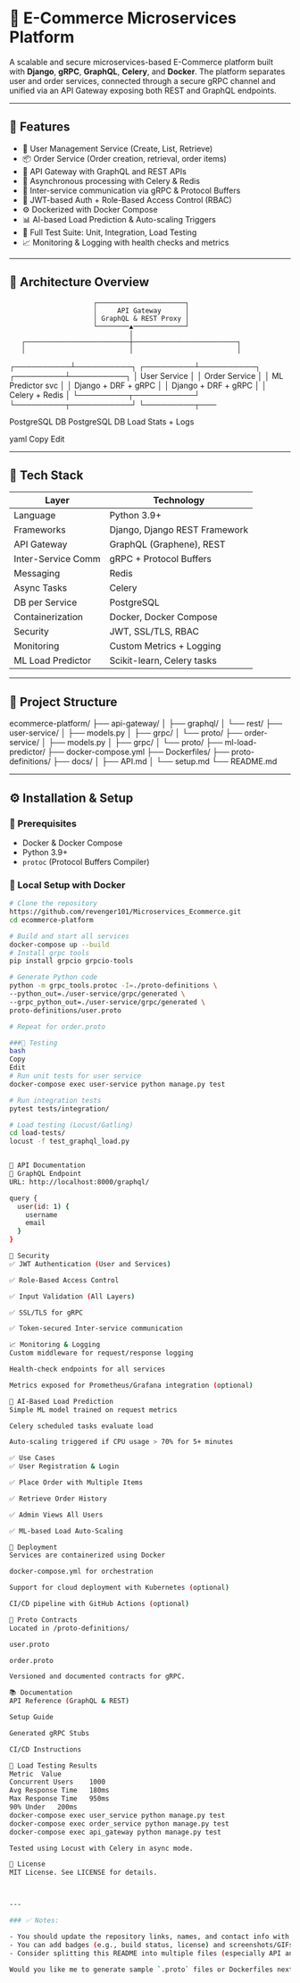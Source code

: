 # 🛒 E-Commerce Microservices Platform

A scalable and secure microservices-based E-Commerce platform built with **Django**, **gRPC**, **GraphQL**, **Celery**, and **Docker**. The platform separates user and order services, connected through a secure gRPC channel and unified via an API Gateway exposing both REST and GraphQL endpoints.

---

## 📌 Features

- 🧍 User Management Service (Create, List, Retrieve)
- 📦 Order Service (Order creation, retrieval, order items)
- 🔗 API Gateway with GraphQL and REST APIs
- 🔄 Asynchronous processing with Celery & Redis
- 📡 Inter-service communication via gRPC & Protocol Buffers
- 🔐 JWT-based Auth + Role-Based Access Control (RBAC)
- ⚙️ Dockerized with Docker Compose
- 📊 AI-based Load Prediction & Auto-scaling Triggers
- 🧪 Full Test Suite: Unit, Integration, Load Testing
- 📈 Monitoring & Logging with health checks and metrics

---

## 📐 Architecture Overview

                         ┌──────────────────────┐
                         │     API Gateway      │
                         │ GraphQL & REST Proxy │
                         └────────▲─────────────┘
                                  │
       ┌──────────────────────────┼──────────────────────────┐
       │                          │                          │
┌──────────┴──────────┐ ┌─────────┴──────────┐ ┌─────────┴──────────┐
│ User Service │ │ Order Service │ │ ML Predictor svc │
│ Django + DRF + gRPC │ │ Django + DRF + gRPC │ │ Celery + Redis │
└─────────┬───────────┘ └─────────┬───────────┘ └─────────┬───

PostgreSQL DB PostgreSQL DB Load Stats + Logs

yaml
Copy
Edit


---

## 🧰 Tech Stack

| Layer             | Technology                             |
|------------------|----------------------------------------|
| Language          | Python 3.9+                            |
| Frameworks        | Django, Django REST Framework          |
| API Gateway       | GraphQL (Graphene), REST               |
| Inter-Service Comm| gRPC + Protocol Buffers                |
| Messaging         | Redis                                  |
| Async Tasks       | Celery                                 |
| DB per Service    | PostgreSQL                             |
| Containerization  | Docker, Docker Compose                 |
| Security          | JWT, SSL/TLS, RBAC                     |
| Monitoring        | Custom Metrics + Logging               |
| ML Load Predictor | Scikit-learn, Celery tasks             |

---

## 📁 Project Structure

ecommerce-platform/
├── api-gateway/
│ ├── graphql/
│ └── rest/
├── user-service/
│ ├── models.py
│ ├── grpc/
│ └── proto/
├── order-service/
│ ├── models.py
│ ├── grpc/
│ └── proto/
├── ml-load-predictor/
├── docker-compose.yml
├── Dockerfiles/
├── proto-definitions/
├── docs/
│ ├── API.md
│ └── setup.md
└── README.md


---

## ⚙️ Installation & Setup

### 🔧 Prerequisites

- Docker & Docker Compose
- Python 3.9+
- `protoc` (Protocol Buffers Compiler)

### 🐳 Local Setup with Docker

```bash
# Clone the repository
https://github.com/revenger101/Microservices_Ecommerce.git
cd ecommerce-platform

# Build and start all services
docker-compose up --build
# Install grpc tools
pip install grpcio grpcio-tools

# Generate Python code
python -m grpc_tools.protoc -I=./proto-definitions \
--python_out=./user-service/grpc/generated \
--grpc_python_out=./user-service/grpc/generated \
proto-definitions/user.proto

# Repeat for order.proto

###🧪 Testing
bash
Copy
Edit
# Run unit tests for user service
docker-compose exec user-service python manage.py test

# Run integration tests
pytest tests/integration/

# Load testing (Locust/Gatling)
cd load-tests/
locust -f test_graphql_load.py


🔌 API Documentation
📍 GraphQL Endpoint
URL: http://localhost:8000/graphql/

query {
  user(id: 1) {
    username
    email
  }
}

🔐 Security
✅ JWT Authentication (User and Services)

✅ Role-Based Access Control

✅ Input Validation (All Layers)

✅ SSL/TLS for gRPC

✅ Token-secured Inter-service communication

📈 Monitoring & Logging
Custom middleware for request/response logging

Health-check endpoints for all services

Metrics exposed for Prometheus/Grafana integration (optional)

🧠 AI-Based Load Prediction
Simple ML model trained on request metrics

Celery scheduled tasks evaluate load

Auto-scaling triggered if CPU usage > 70% for 5+ minutes

✅ Use Cases
✅ User Registration & Login

✅ Place Order with Multiple Items

✅ Retrieve Order History

✅ Admin Views All Users

✅ ML-based Load Auto-Scaling

🚀 Deployment
Services are containerized using Docker

docker-compose.yml for orchestration

Support for cloud deployment with Kubernetes (optional)

CI/CD pipeline with GitHub Actions (optional)

📄 Proto Contracts
Located in /proto-definitions/

user.proto

order.proto

Versioned and documented contracts for gRPC.

📚 Documentation
API Reference (GraphQL & REST)

Setup Guide

Generated gRPC Stubs

CI/CD Instructions

🧪 Load Testing Results
Metric	Value
Concurrent Users	1000
Avg Response Time	180ms
Max Response Time	950ms
90% Under	200ms
docker-compose exec user_service python manage.py test
docker-compose exec order_service python manage.py test
docker-compose exec api_gateway python manage.py test

Tested using Locust with Celery in async mode.

📜 License
MIT License. See LICENSE for details.



---

### ✅ Notes:

- You should update the repository links, names, and contact info with your actual values.
- You can add badges (e.g., build status, license) and screenshots/GIFs for visual enhancement.
- Consider splitting this README into multiple files (especially API and CI/CD documentation) for maintainability in larger projects.

Would you like me to generate sample `.proto` files or Dockerfiles next?
